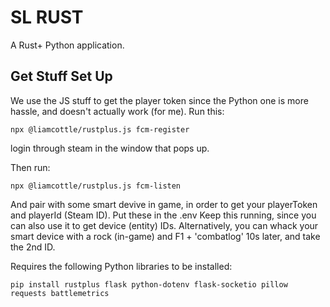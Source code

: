 # SL RUST
A Rust+ Python application.

## Get Stuff Set Up
We use the JS stuff to get the player token since the Python one is more hassle, and doesn't actually work (for me).
Run this:
```
npx @liamcottle/rustplus.js fcm-register
```
login through steam in the window that pops up.

Then run:
```
npx @liamcottle/rustplus.js fcm-listen
```
And pair with some smart devive in game, in order to get your playerToken and playerId (Steam ID).
Put these in the .env
Keep this running, since you can also use it to get device (entity) IDs.
Alternatively, you can whack your smart device with a rock (in-game) and F1 + 'combatlog' 10s later, and take the 2nd ID.

Requires the following Python libraries to be installed:
```
pip install rustplus flask python-dotenv flask-socketio pillow requests battlemetrics
```
